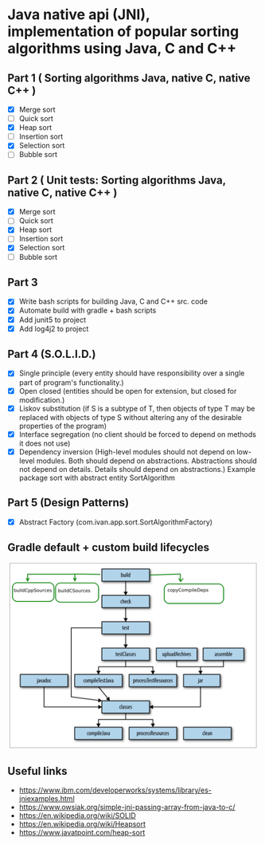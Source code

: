 # Java native api (JNI), implementation of popular sorting algorithms using Java, C and C++ 

## Part 1 ( Sorting algorithms Java, native C, native C++ )

- [x] Merge sort
- [ ] Quick sort
- [x] Heap sort
- [ ] Insertion sort
- [x] Selection sort
- [ ] Bubble sort

## Part 2 ( Unit tests: Sorting algorithms Java, native C, native C++ )

- [x] Merge sort
- [ ] Quick sort
- [x] Heap sort
- [ ] Insertion sort
- [x] Selection sort
- [ ] Bubble sort

## Part 3
- [x] Write bash scripts for building Java, C and C++ src. code
- [x] Automate build with gradle + bash scripts
- [x] Add junit5 to project
- [x] Add log4j2 to project

## Part 4 (S.O.L.I.D.)

- [x] Single principle (every entity should have responsibility over a single part of program's functionality.)
- [x] Open closed (entities should be open for extension, but closed for modification.)
- [x] Liskov substitution (if S is a subtype of T, then objects of type T may be replaced with objects of type S without altering any of the desirable properties of the program)
- [x] Interface segregation (no client should be forced to depend on methods it does not use)
- [x] Dependency inversion (High-level modules should not depend on low-level modules. Both should depend on abstractions. Abstractions should not depend on details. Details  should depend on abstractions.) Example package sort with abstract entity SortAlgorithm

## Part 5 (Design Patterns)
- [x] Abstract Factory (com.ivan.app.sort.SortAlgorithmFactory)

## Gradle default + custom build lifecycles

![](./forReadme/gradle-build-lifecycle+customTasks.png)

## Useful links

+ https://www.ibm.com/developerworks/systems/library/es-jniexamples.html
+ https://www.owsiak.org/simple-jni-passing-array-from-java-to-c/
+ https://en.wikipedia.org/wiki/SOLID
+ https://en.wikipedia.org/wiki/Heapsort
+ https://www.javatpoint.com/heap-sort

